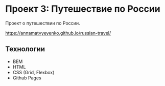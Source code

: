 # Проект 3: Путешествие по России

Проект о путешествии по России.

https://annamatvyeyenko.github.io/russian-travel/

## Технологии

- BEM
- HTML
- CSS (Grid, Flexbox)
- Github Pages
